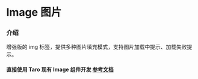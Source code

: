 # Image 图片

### 介绍

增强版的 img 标签，提供多种图片填充模式，支持图片加载中提示、加载失败提示。

#### 直接使用 Taro 现有 Image 组件开发 [参考文档](https://taro-docs.kakusoft.com/docs/components/media/image)

